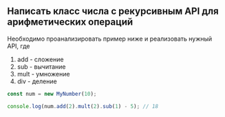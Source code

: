 ## Написать класс числа с рекурсивным API для арифметических операций

Необходимо проанализировать пример ниже и реализовать нужный API, где

1. add - сложение
2. sub - вычитание
3. mult - умножение
4. div - деление

```js
const num = new MyNumber(10);

console.log(num.add(2).mult(2).sub(1) - 5); // 18
```